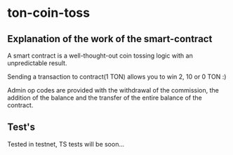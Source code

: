 # ton-coin-toss

## Explanation of the work of the smart-contract
A smart contract is a well-thought-out coin tossing logic with an unpredictable result.

Sending a transaction to contract(1 TON) allows you to win 2, 10 or 0 TON :)

Admin op codes are provided with the withdrawal of the commission, the addition of the balance and the transfer of the entire balance of the contract.

## Test's

Tested in testnet, TS tests will be soon...
